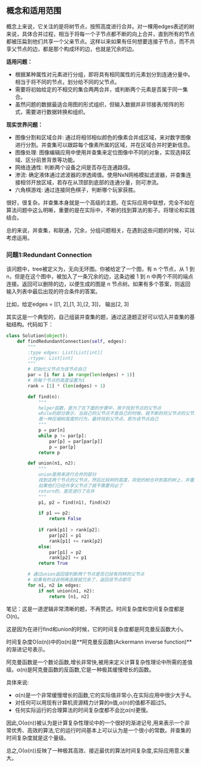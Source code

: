 ## 概念和适用范围

概念上来说，它关注的是将树节点，按照高度进行合并。对一棵用edges表述的树来说，具体合并过程，相当于将每一个子节点都不断的向上合并，直到所有的节点都被压扁到他们共享一个父亲节点。这样以来如果有任何想要连接子节点，而不共享父节点的边，都是那个构成环的边，也就是冗余的边。

**适用问题：**

- 根据某种属性对元素进行分组，即将具有相同属性的元素划分到连通分量中。相当于将不同的节点，划分给不同的父节点。
- 需要将初始给定的不相交的集合两两合并，或判断两个元素是否属于同一集合。 
- 虽然问题的数据最适合用图的形式组织，但输入数据并非邻接表/矩阵的形式，需要进行数据转换和组织。

**现实世界问题：**

- 图像分割和区域合并: 通过将相邻相似颜色的像素合并成区域，来对数字图像进行分割。并查集可以跟踪每个像素所属的区域，并在区域合并时更新信息。
- 图像处理: 图像编辑应用中使用并查集来定位图像中不同的对象，实现选择区域、区分前景背景等功能。
- 网络连通性: 判断两个设备之间是否存在连通路径。
- 渗流: 确定液体通过滤波器的渗透阈值。使用NxN网格模拟滤波器，并查集连接相邻开放区域，若存在从顶部到底部的连通分量，则可渗流。
- 六角棋游戏: 通过连接同色棋子，判断哪个玩家获胜。

很好，很复杂。并查集本身就是一个高级的主题。在实际应用中联想，完全不如在算法问题中这么明晰，重要的是在实际中，不断的找到算法的影子。将理论和实践结合。

总的来说，并查集，和联通，冗余，分组问题相关，在遇到这些问题的时候，可以考虑运用。

### 问题1:Redundant Connection

该问题中，tree被定义为，无向无环图。你被给定了一个图，有 n 个节点，从 1 到 n，但是在这个图中，被加入了一条冗余的边，这条边被 1 到 n 中两个不同的端点连接。返回可以删除的边，以便生成的图是 n 节点树。如果有多个答案，则返回输入列表中最后出现的符合条件的答案。

比如，给定edges = [[1, 2],[1, 3],[2, 3]]， 输出[2, 3]

其实这是一个典型的，自己组装并查集的题，通过这道题正好可以切入并查集的基础结构。代码如下：

```python
class Solution(object):
    def findRedundantConnection(self, edges):
        """
        :type edges: List[List[int]]
        :rtype: List[int]
        """
        # 初始化父节点为该节点自己
        par = [i for i in range(len(edges) + 1)]
        # 将每个节点的高度设置为1
        rank = [1] * (len(edges) + 1)

        def find(n):
            """
            helper函数，是为了在下面的步骤中，用于找到节点的父节点
            while的部分表示，当自己的父节点不是自己的时候，就不断的将父节点的父节点，设置为该节点的父节点
            是一种压缩树高度的行为，最终找到父节点，即为该节点自己
            """
            p = par[n]
            while p != par[p]:
                par[p] = par[par[p]]
                p = par[p]
            return p

        def union(n1, n2):
            """
            union是用来进行合并的部分
            找到这两个节点的父节点，然后比较树的高度，将低的树合并到高的树上，并重新计算高度
            如果他们已经共享父节点了就不需要何必了
            return的，是否进行了合并
            """
            p1, p2 = find(n1), find(n2)

            if p1 == p2:
                return False
            
            if rank[p1] > rank[p2]:
                par[p2] = p1
                rank[p1] += rank[p2]
            else:
                par[p1] = p2
                rank[p2] += p1
            return True

        # 通过union返回值判断两个节点是否已经有同样的父节点
        # 如果有的话说明再连接就冗余了，返回该节点即可
        for n1, n2 in edges:
            if not union(n1, n2):
                return [n1, n2]
```

笔记：这是一道逻辑非常清晰的题，不再赘述。时间复杂度和空间复杂度都是O(n)。

这是因为在进行find和union的时候，它的时间复杂度都是阿克曼反函数大小。

时间复杂度O(α(n))中的α(n)是**阿克曼反函数(Ackermann inverse function)**的渐进记号表示。

阿克曼函数是一个数论函数,增长非常快,被用来定义计算复杂性理论中所需的差值级。α(n)是阿克曼函数的反函数,它是一种极其缓慢增长的函数。

具体来说:

- α(n)是一个非常缓慢增长的函数,它的实际值非常小,在实际应用中很少大于4。
- 对任何可以用现有计算机资源精力计算的n值,α(n)的值都不超过5。
- 任何实际运行的合理算法的时间复杂度都不会比α(n)更慢。

因此,O(α(n))被认为是计算复杂性理论中的一个很好的渐进记号,用来表示一个非常优秀、高效的算法,它的运行时间基本上可以认为是一个很小的常数。并查集的时间复杂度就是这个量级。

总之,O(α(n))反映了一种极其高效、接近最优的算法时间复杂度,实际应用意义重大。
